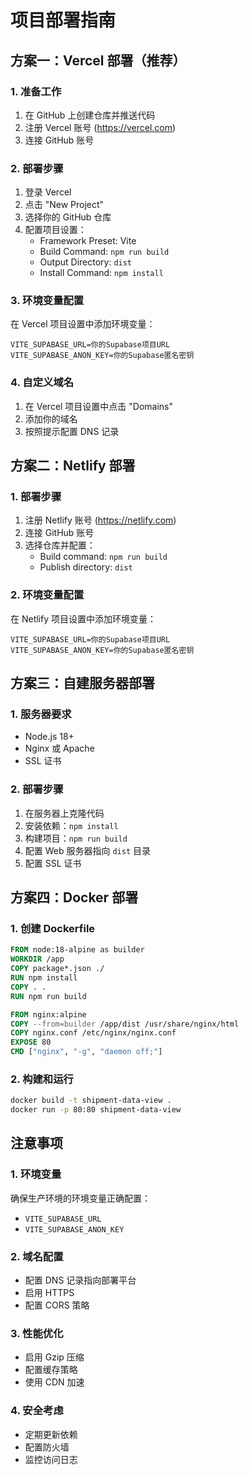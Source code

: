 # 项目部署指南

## 方案一：Vercel 部署（推荐）

### 1. 准备工作
1. 在 GitHub 上创建仓库并推送代码
2. 注册 Vercel 账号 (https://vercel.com)
3. 连接 GitHub 账号

### 2. 部署步骤
1. 登录 Vercel
2. 点击 "New Project"
3. 选择你的 GitHub 仓库
4. 配置项目设置：
   - Framework Preset: Vite
   - Build Command: `npm run build`
   - Output Directory: `dist`
   - Install Command: `npm install`

### 3. 环境变量配置
在 Vercel 项目设置中添加环境变量：
```
VITE_SUPABASE_URL=你的Supabase项目URL
VITE_SUPABASE_ANON_KEY=你的Supabase匿名密钥
```

### 4. 自定义域名
1. 在 Vercel 项目设置中点击 "Domains"
2. 添加你的域名
3. 按照提示配置 DNS 记录

## 方案二：Netlify 部署

### 1. 部署步骤
1. 注册 Netlify 账号 (https://netlify.com)
2. 连接 GitHub 账号
3. 选择仓库并配置：
   - Build command: `npm run build`
   - Publish directory: `dist`

### 2. 环境变量配置
在 Netlify 项目设置中添加环境变量：
```
VITE_SUPABASE_URL=你的Supabase项目URL
VITE_SUPABASE_ANON_KEY=你的Supabase匿名密钥
```

## 方案三：自建服务器部署

### 1. 服务器要求
- Node.js 18+
- Nginx 或 Apache
- SSL 证书

### 2. 部署步骤
1. 在服务器上克隆代码
2. 安装依赖：`npm install`
3. 构建项目：`npm run build`
4. 配置 Web 服务器指向 `dist` 目录
5. 配置 SSL 证书

## 方案四：Docker 部署

### 1. 创建 Dockerfile
```dockerfile
FROM node:18-alpine as builder
WORKDIR /app
COPY package*.json ./
RUN npm install
COPY . .
RUN npm run build

FROM nginx:alpine
COPY --from=builder /app/dist /usr/share/nginx/html
COPY nginx.conf /etc/nginx/nginx.conf
EXPOSE 80
CMD ["nginx", "-g", "daemon off;"]
```

### 2. 构建和运行
```bash
docker build -t shipment-data-view .
docker run -p 80:80 shipment-data-view
```

## 注意事项

### 1. 环境变量
确保生产环境的环境变量正确配置：
- `VITE_SUPABASE_URL`
- `VITE_SUPABASE_ANON_KEY`

### 2. 域名配置
- 配置 DNS 记录指向部署平台
- 启用 HTTPS
- 配置 CORS 策略

### 3. 性能优化
- 启用 Gzip 压缩
- 配置缓存策略
- 使用 CDN 加速

### 4. 安全考虑
- 定期更新依赖
- 配置防火墙
- 监控访问日志
